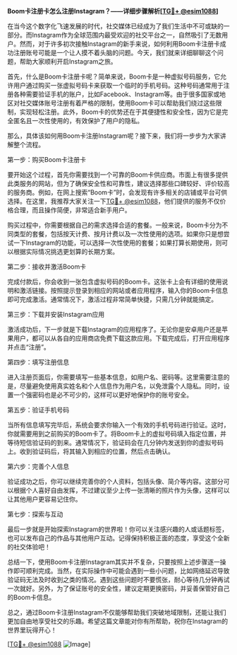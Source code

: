 **Boom卡注册卡怎么注册Instagram？——详细步骤解析[[TG💪+ @esim1088](https://t.me/s/esim1088)]**

在当今这个数字化飞速发展的时代，社交媒体已经成为了我们生活中不可或缺的一部分。而Instagram作为全球范围内最受欢迎的社交平台之一，自然吸引了无数用户。然而，对于许多初次接触Instagram的新手来说，如何利用Boom卡注册卡成功注册账号可能是一个让人摸不着头脑的问题。今天，我们就来详细聊聊这个问题，帮助大家顺利开启Instagram之旅。

首先，什么是Boom卡注册卡呢？简单来说，Boom卡是一种虚拟号码服务，它允许用户通过购买一张虚拟号码卡来获取一个临时的手机号码。这种号码通常用于注册各种需要验证手机的账户，比如Facebook、Instagram等。由于很多国家或地区对社交媒体账号注册有着严格的限制，使用Boom卡可以帮助我们绕过这些限制，实现轻松注册。此外，Boom卡的优势还在于其便捷性和安全性，因为它是完全匿名且一次性使用的，有效保护了用户的隐私。

那么，具体该如何用Boom卡注册Instagram呢？接下来，我们将一步步为大家讲解整个流程。

第一步：购买Boom卡注册卡

要开始这个过程，首先你需要找到一个可靠的Boom卡供应商。市面上有很多提供此类服务的网站，但为了确保安全性和可靠性，建议选择那些口碑较好、评价较高的服务商。例如，在网上搜索“Boom卡”时，会发现有许多相关的店铺或平台可供选择。在这里，我推荐大家关注一下[TG💪+ @esim1088](https://t.me/s/esim1088)，他们提供的服务不仅价格合理，而且操作简便，非常适合新手用户。

购买过程中，你需要根据自己的需求选择合适的套餐。一般来说，Boom卡分为不同类型的套餐，包括按天计费、按月计费以及一次性使用的选项。如果你只是想尝试一下Instagram的功能，可以选择一次性使用的套餐；如果打算长期使用，则可以根据实际情况挑选更划算的长期方案。

第二步：接收并激活Boom卡

完成付款后，你会收到一张包含虚拟号码的Boom卡。这张卡上会有详细的使用说明和激活链接。按照提示登录到相应的网站或者应用程序，输入你的Boom卡信息即可完成激活。通常情况下，激活过程非常简单快捷，只需几分钟就能搞定。

第三步：下载并安装Instagram应用

激活成功后，下一步就是下载Instagram的应用程序了。无论你是安卓用户还是苹果用户，都可以从各自的应用商店免费下载这款应用。下载完成后，打开应用程序并点击“注册”。

第四步：填写注册信息

进入注册页面后，你需要填写一些基本信息，如用户名、密码等。这里需要注意的是，尽量避免使用真实姓名和个人信息作为用户名，以免泄露个人隐私。同时，设置一个强密码也是必不可少的，这样可以更好地保护你的账号安全。

第五步：验证手机号码

当所有信息填写完毕后，系统会要求你输入一个有效的手机号码进行验证。这时，你就需要用到之前购买的Boom卡了。将Boom卡上的虚拟号码填入指定位置，并等待短信验证码的到来。通常情况下，验证码会在几分钟内发送到你的虚拟号码上。收到验证码后，将其输入到相应的位置，然后点击确认。

第六步：完善个人信息

验证成功之后，你可以继续完善你的个人资料，包括头像、简介等内容。这部分可以根据个人喜好自由发挥，不过建议至少上传一张清晰的照片作为头像，这样可以让其他用户更容易记住你。

第七步：探索与互动

最后一步就是开始探索Instagram的世界啦！你可以关注感兴趣的人或话题标签，也可以发布自己的作品与其他用户互动。记得保持积极正面的态度，享受这个全新的社交体验吧！

总结一下，使用Boom卡注册Instagram其实并不复杂，只要按照上述步骤逐一操作即可顺利完成。当然，在实际操作中可能会遇到一些小问题，比如网络延迟导致验证码无法及时收到之类的情况。遇到这些问题时不要慌张，耐心等待几分钟再试一次就好。另外，为了保证账号的安全性，建议定期更换密码，并妥善保管好自己的Boom卡信息。

总之，通过Boom卡注册Instagram不仅能够帮助我们突破地域限制，还能让我们更加自由地享受社交的乐趣。希望这篇文章能对你有所帮助，祝你在Instagram的世界里玩得开心！

[[TG💪+ @esim1088](https://t.me/s/esim1088) ![Image](https://i.postimg.cc/4NQfJmqS/Snipaste-2025-05-13-00-14-12.png)]